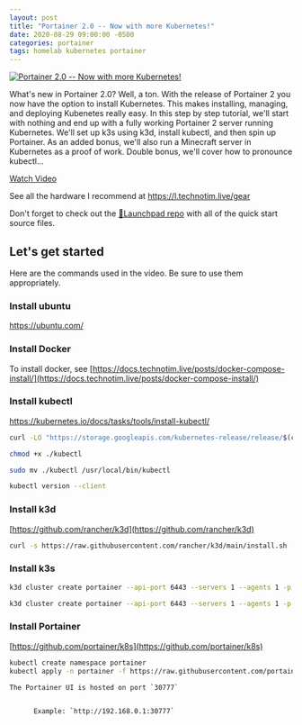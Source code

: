 ```yaml
---
layout: post
title: "Portainer 2.0 -- Now with more Kubernetes!"
date: 2020-08-29 09:00:00 -0500
categories: portainer
tags: homelab kubernetes portainer
---
```


[![Portainer 2.0 -- Now with more Kubernetes!](https://img.youtube.com/vi/jzhd6tcjvw0/0.jpg)](https://www.youtube.com/watch?v=jzhd6tcjvw0 "Portainer 2.0 -- Now with more Kubernetes!")

What's new in Portainer 2.0?  Well, a ton.  With the release of Portainer 2 you now have the option to install Kubernetes.  This makes installing, managing, and deploying Kubenetes really easy.  In this step by step tutorial, we'll start with nothing and end up with a fully working Portainer 2 server running Kubernetes.  We'll set up k3s using k3d, install kubectl, and then spin up Portainer.  As an added bonus, we'll also run a Minecraft server in Kubernetes as a proof of work.  Double bonus, we'll cover how to pronounce kubectl...

[Watch Video](https://www.youtube.com/watch?v=jzhd6tcjvw0)

See all the hardware I recommend at <https://l.technotim.live/gear>

Don't forget to check out the [🚀Launchpad repo](https://l.technotim.live/quick-start) with all of the quick start source files.

## Let's get started

Here are the commands used in the video.  Be sure to use them appropriately.

### Install ubuntu

https://ubuntu.com/

### Install Docker

To install docker, see [https://docs.technotim.live/posts/docker-compose-install/](https://docs.technotim.live/posts/docker-compose-install/)

### Install kubectl

https://kubernetes.io/docs/tasks/tools/install-kubectl/

```bash
curl -LO "https://storage.googleapis.com/kubernetes-release/release/$(curl -s https://storage.googleapis.com/kubernetes-release/release/stable.txt)/bin/linux/amd64/kubectl"
```

```bash
chmod +x ./kubectl
```

```bash
sudo mv ./kubectl /usr/local/bin/kubectl
```

```bash
kubectl version --client
```

### Install k3d

[https://github.com/rancher/k3d](https://github.com/rancher/k3d)

```bash
curl -s https://raw.githubusercontent.com/rancher/k3d/main/install.sh | bash
```

### Install k3s

```bash
k3d cluster create portainer --api-port 6443 --servers 1 --agents 1 -p "30000-32767:30000-32767@server:0"
```

```bash
k3d cluster create portainer --api-port 6443 --servers 1 --agents 1 -p "30000-32767:30000-32767@server:0"
```

### Install Portainer

[https://github.com/portainer/k8s](https://github.com/portainer/k8s)

```bash
kubectl create namespace portainer
kubectl apply -n portainer -f https://raw.githubusercontent.com/portainer/k8s/master/deploy/manifests/portainer/portainer.yaml
```

```bash
The Portainer UI is hosted on port `30777`


      Example: `http://192.168.0.1:30777`
```
